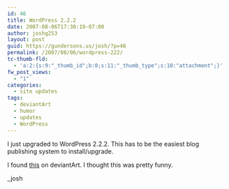 ```yaml
---
id: 46
title: WordPress 2.2.2
date: 2007-08-06T17:30:19-07:00
author: joshg253
layout: post
guid: https://gundersons.us/josh/?p=46
permalink: /2007/08/06/wordpress-222/
tc-thumb-fld:
  - 'a:2:{s:9:"_thumb_id";b:0;s:11:"_thumb_type";s:10:"attachment";}'
fw_post_views:
  - "1"
categories:
  - site updates
tags:
  - deviantArt
  - humor
  - updates
  - WordPress
---
```

I just upgraded to WordPress 2.2.2. This has to be the easiest blog publishing system to install/upgrade.

I found <a href="https://www.queenjamesbible.com/">this</a> on deviantArt. I thought this was pretty funny.

_josh